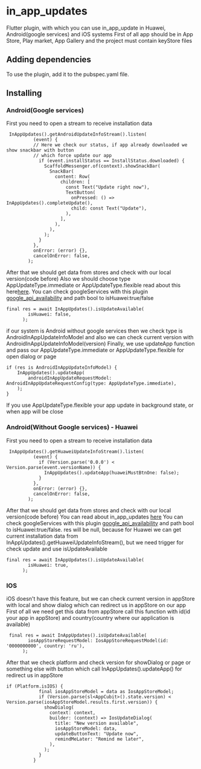 # in_app_updates

Flutter plugin, with which you can use in_app_update in Huawei, Android(google services) and iOS
systems
First of all app should be in App Store, Play market, App Gallery and the project must contain
keyStore files

## Adding dependencies

To use the plugin, add it to the pubspec.yaml file.

## Installing

### Android(Google services)

First you need to open a stream to receive installation data

```
 InAppUpdates().getAndroidUpdateInfoStream().listen(
          (event) {
          // Here we check our status, if app already downloaded we show snackbar with button
          // which force update our app
            if (event.installStatus == InstallStatus.downloaded) {
              ScaffoldMessenger.of(context).showSnackBar(
                SnackBar(
                  content: Row(
                    children: [
                      const Text("Update right now"),
                      TextButton(
                        onPressed: () => InAppUpdates().completeUpdate(),
                        child: const Text("Update"),
                      ),
                    ],
                  ),
                ),
              );
            }
          },
          onError: (error) {},
          cancelOnError: false,
        );
```

After that we should get data from stores and check with our local version(code before)
Also we should choose type AppUpdateType.immediate or AppUpdateType.flexible read about this
here[here](https://developer.android.com/guide/playcore/in-app-updates/kotlin-java). You can check
googleServices with this
plugin [google_api_availability](https://pub.dev/packages/google_api_availability)
and path bool to isHuawei:true/false

```
final res = await InAppUpdates().isUpdateAvailable(
        isHuawei: false,
      );
```

if our system is Android without google services then we check type is AndroidInAppUpdateInfoModel
and also we can check current version with AndroidInAppUpdateInfoModel(version)
Finally, we use updateApp function and pass our AppUpdateType.immediate or AppUpdateType.flexible
for open dialog or page

```
if (res is AndroidInAppUpdateInfoModel) {
    InAppUpdates().updateApp(
        androidInAppUpdateRequestModel: AndroidInAppUpdateRequestConfig(type: AppUpdateType.immediate),
    );
}
```

If you use AppUpdateType.flexible your app update in background state, or when app will be close

### Android(Without Google services) - Huawei

First you need to open a stream to receive installation data

```
 InAppUpdates().getHuaweiUpdateInfoStream().listen(
          (event) {
            if (Version.parse('0.0.0') < Version.parse(event.versionName)) {
              InAppUpdates().updateApp(huaweiMustBtnOne: false);
            }
          },
          onError: (error) {},
          cancelOnError: false,
        );
```

After that we should get data from stores and check with our local version(code before)
You can read about
in_app_updates [here](https://developer.huawei.com/consumer/en/doc/development/AppGallery-connect-Guides/appgallerykit-app-update-0000001055118286)
You can check googleServices with this
plugin [google_api_availability](https://pub.dev/packages/google_api_availability)
and path bool to isHuawei:true/false. res will be null, because for Huawei we can get current
installation data from InAppUpdates().getHuaweiUpdateInfoStream(), but we need trigger for check
update and use isUpdateAvailable

```
final res = await InAppUpdates().isUpdateAvailable(
        isHuawei: true,
      );
```

### IOS

iOS doesn't have this feature, but we can check current version in appStore with local and show
dialog which can redirect us in appStore on our app First of all we need get this data from appStore
call this function with id(id your app in appStore)
and country(country where our application is available)

```
 final res = await InAppUpdates().isUpdateAvailable(
        iosAppStoreRequestModel: IosAppStoreRequestModel(id: '0000000000', country: 'ru'),
      );
```

After that we check platform and check version for showDialog or page or something else with button
which call InAppUpdates().updateApp() for redirect us in appStore

```
if (Platform.isIOS) {
            final iosAppStoreModel = data as IosAppStoreModel;
            if (Version.parse(sl<AppCubit>().state.version) < Version.parse(iosAppStoreModel.results.first.version)) {
              showDialog(
                context: context,
                builder: (context) => IosUpdateDialog(
                  title: "New version available",
                  iosAppStoreModel: data,
                  updateButtonText: "Update now",
                  remindMeLater: "Remind me later",
                ),
              );
            }
          }
```